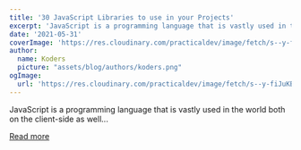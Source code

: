 ```yaml
---
title: '30 JavaScript Libraries to use in your Projects'
excerpt: 'JavaScript is a programming language that is vastly used in the world both on the client-side as well...'
date: '2021-05-31'
coverImage: 'https://res.cloudinary.com/practicaldev/image/fetch/s--y-fiJuKB--/c_imagga_scale,f_auto,fl_progressive,h_420,q_auto,w_1000/https://dev-to-uploads.s3.amazonaws.com/uploads/articles/wljxy6a90n6z0tqxfpav.png'
author:
  name: Koders
  picture: "assets/blog/authors/koders.png"
ogImage:
  url: 'https://res.cloudinary.com/practicaldev/image/fetch/s--y-fiJuKB--/c_imagga_scale,f_auto,fl_progressive,h_420,q_auto,w_1000/https://dev-to-uploads.s3.amazonaws.com/uploads/articles/wljxy6a90n6z0tqxfpav.png'
---
```


JavaScript is a programming language that is vastly used in the world both on the client-side as well...

[Read more](https://dev.to/devdefinitive/30-javascript-libraries-to-use-in-your-projects-4k11)
